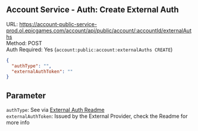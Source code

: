 ## Account Service - Auth: Create External Auth

URL: https://account-public-service-prod.ol.epicgames.com/account/api/public/account/:accountId/externalAuths \
Method: POST \
Auth Required: Yes (`account:public:account:externalAuths CREATE`)

```json
{
  "authType": "",
  "externalAuthToken": ""
}
```

## Parameter

`authType`: See via [External Auth Readme](./README.md) <br/>
`externalAuthToken`: Issued by the External Provider, check the Readme for more info
